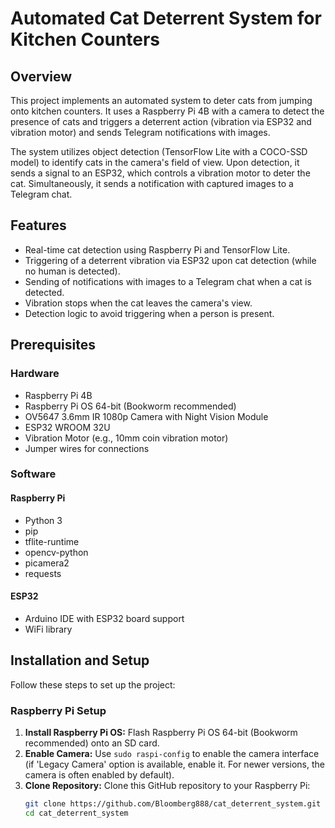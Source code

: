 # Automated Cat Deterrent System for Kitchen Counters

## Overview

This project implements an automated system to deter cats from jumping onto kitchen counters. It uses a Raspberry Pi 4B with a camera to detect the presence of cats and triggers a deterrent action (vibration via ESP32 and vibration motor) and sends Telegram notifications with images.

The system utilizes object detection (TensorFlow Lite with a COCO-SSD model) to identify cats in the camera's field of view. Upon detection, it sends a signal to an ESP32, which controls a vibration motor to deter the cat. Simultaneously, it sends a notification with captured images to a Telegram chat.

## Features

- Real-time cat detection using Raspberry Pi and TensorFlow Lite.
- Triggering of a deterrent vibration via ESP32 upon cat detection (while no human is detected).
- Sending of notifications with images to a Telegram chat when a cat is detected.
- Vibration stops when the cat leaves the camera's view.
- Detection logic to avoid triggering when a person is present.

## Prerequisites

### Hardware

- Raspberry Pi 4B
- Raspberry Pi OS 64-bit (Bookworm recommended)
- OV5647 3.6mm IR 1080p Camera with Night Vision Module
- ESP32 WROOM 32U
- Vibration Motor (e.g., 10mm coin vibration motor)
- Jumper wires for connections

### Software

#### Raspberry Pi

- Python 3
- pip
- tflite-runtime
- opencv-python
- picamera2
- requests

#### ESP32

- Arduino IDE with ESP32 board support
- WiFi library

## Installation and Setup

Follow these steps to set up the project:

### Raspberry Pi Setup

1. **Install Raspberry Pi OS:** Flash Raspberry Pi OS 64-bit (Bookworm recommended) onto an SD card.
2. **Enable Camera:** Use `sudo raspi-config` to enable the camera interface (if 'Legacy Camera' option is available, enable it. For newer versions, the camera is often enabled by default).
3. **Clone Repository:** Clone this GitHub repository to your Raspberry Pi:
   ```bash
   git clone https://github.com/Bloomberg888/cat_deterrent_system.git
   cd cat_deterrent_system
